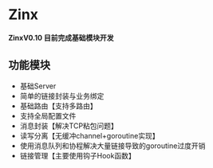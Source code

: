 # Zinx
**ZinxV0.10 目前完成基础模块开发**
## 功能模块
+ 基础Server
+ 简单的链接封装与业务绑定
+ 基础路由【支持多路由】
+ 支持全局配置文件
+ 消息封装【解决TCP粘包问题】
+ 读写分离【无缓冲channel+goroutine实现】
+ 使用消息队列和协程解决大量链接导致的goroutine过度开销
+ 链接管理【主要使用钩子Hook函数】
